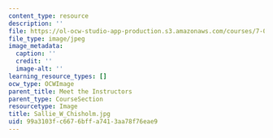 ```yaml
---
content_type: resource
description: ''
file: https://ol-ocw-studio-app-production.s3.amazonaws.com/courses/7-01sc-fundamentals-of-biology-fall-2011/99a3103fc6676bffa7413aa78f76eae9_Sallie_W_Chisholm.jpg
file_type: image/jpeg
image_metadata:
  caption: ''
  credit: ''
  image-alt: ''
learning_resource_types: []
ocw_type: OCWImage
parent_title: Meet the Instructors
parent_type: CourseSection
resourcetype: Image
title: Sallie_W_Chisholm.jpg
uid: 99a3103f-c667-6bff-a741-3aa78f76eae9
---
```

